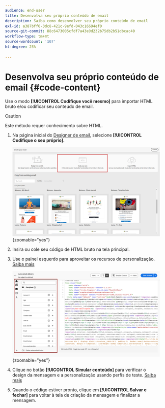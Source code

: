 ```yaml
---
audience: end-user
title: Desenvolva seu próprio conteúdo de email
description: Saiba como desenvolver seu próprio conteúdo de email
exl-id: a387bff6-3dc8-421c-9efd-043c16694ef0
source-git-commit: 88c6473005cfdf7a43e0d232b75db2b51dbcac40
workflow-type: tm+mt
source-wordcount: '107'
ht-degree: 25%

---
```


# Desenvolva seu próprio conteúdo de email {#code-content}

Use o modo **[!UICONTROL Codifique você mesmo]** para importar HTML bruto e/ou codificar seu conteúdo de email.

>[!CAUTION]
>
>Este método requer conhecimento sobre HTML.

1. Na página inicial do [Designer de email](get-started-email-designer.md), selecione **[!UICONTROL Codifique o seu próprio]**.

   ![](assets/code-your-own.png){zoomable="yes"}

1. Insira ou cole seu código de HTML bruto na tela principal.

1. Use o painel esquerdo para aproveitar os recursos de personalização. [Saiba mais](../personalization/gs-personalization.md)

   ![](assets/code-editor-personalization.png){zoomable="yes"}

1. Clique no botão **[!UICONTROL Simular conteúdo]** para verificar o design da mensagem e a personalização usando perfis de teste. [Saiba mais](../preview-test/preview-test.md)

1. Quando o código estiver pronto, clique em **[!UICONTROL Salvar e fechar]** para voltar à tela de criação da mensagem e finalizar a mensagem.
